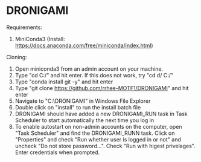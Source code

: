 # DRONIGAMI

Requirements:
1. MiniConda3 (Install: https://docs.anaconda.com/free/miniconda/index.html)

Cloning:
1. Open miniconda3 from an admin account on your machine.
2. Type "cd C:/" and hit enter. If this does not work, try "cd d/ C:/"
3. Type "conda install git -y" and hit enter
4. Type "git clone https://github.com/rrhee-MOTF1/DRONIGAMI" and hit enter
5. Navigate to "C:\DRONIGAMI" in Windows File Explorer
6. Double click on "install" to run the install batch file
7. DRONIGAMI should have added a new DRONIGAMI_RUN task in Task Scheduler to start automatically the next time you log in
8. To enable autostart on non-admin accounts on the computer, open "Task Scheduler" and find the DRONIGAMI_RUNN task. Click on "Properties" and check "Run whether user is logged in or not" and uncheck "Do not store password...". Check "Run with higest privelages". Enter credentials when prompted.
